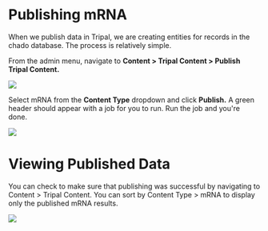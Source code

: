 # Publishing mRNA

When we publish data in Tripal, we are creating entities for records in the chado database. The process is relatively simple.

From the admin menu, navigate to **Content > Tripal Content > Publish Tripal Content.**

![](https://github.com/jwest60/tripal_dev_mini_dataset/blob/publish-mrna/documentation/img/publish/pubdoc_1.png)

Select mRNA from the **Content Type** dropdown and click **Publish.** A green header should appear with a job for you to run. Run the job and you're done.

![](https://github.com/jwest60/tripal_dev_mini_dataset/blob/publish-mrna/documentation/img/publish/pubdoc_2.png)

# Viewing Published Data

You can check to make sure that publishing was successful by navigating to Content > Tripal Content. You can sort by Content Type > mRNA to display only the published mRNA results.

![](https://github.com/jwest60/tripal_dev_mini_dataset/blob/publish-mrna/documentation/img/publish/pubdoc_3.png)
